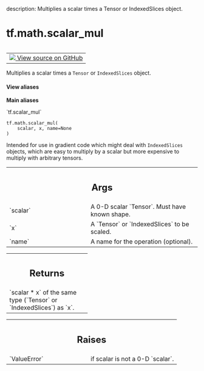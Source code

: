 description: Multiplies a scalar times a Tensor or IndexedSlices object.

<div itemscope itemtype="http://developers.google.com/ReferenceObject">
<meta itemprop="name" content="tf.math.scalar_mul" />
<meta itemprop="path" content="Stable" />
</div>

# tf.math.scalar_mul

<!-- Insert buttons and diff -->

<table class="tfo-notebook-buttons tfo-api nocontent" align="left">
<td>
  <a target="_blank" href="https://github.com/tensorflow/tensorflow/blob/r2.2/tensorflow/python/ops/math_ops.py#L474-L478">
    <img src="https://www.tensorflow.org/images/GitHub-Mark-32px.png" />
    View source on GitHub
  </a>
</td>
</table>



Multiplies a scalar times a `Tensor` or `IndexedSlices` object.

<section class="expandable">
  <h4 class="showalways">View aliases</h4>
  <p>
<b>Main aliases</b>
<p>`tf.scalar_mul`</p>
</p>
</section>

<pre class="devsite-click-to-copy prettyprint lang-py tfo-signature-link">
<code>tf.math.scalar_mul(
    scalar, x, name=None
)
</code></pre>



<!-- Placeholder for "Used in" -->

Intended for use in gradient code which might deal with `IndexedSlices`
objects, which are easy to multiply by a scalar but more expensive to
multiply with arbitrary tensors.

<!-- Tabular view -->
 <table class="responsive fixed orange">
<colgroup><col width="214px"><col></colgroup>
<tr><th colspan="2"><h2 class="add-link">Args</h2></th></tr>

<tr>
<td>
`scalar`
</td>
<td>
A 0-D scalar `Tensor`. Must have known shape.
</td>
</tr><tr>
<td>
`x`
</td>
<td>
A `Tensor` or `IndexedSlices` to be scaled.
</td>
</tr><tr>
<td>
`name`
</td>
<td>
A name for the operation (optional).
</td>
</tr>
</table>



<!-- Tabular view -->
 <table class="responsive fixed orange">
<colgroup><col width="214px"><col></colgroup>
<tr><th colspan="2"><h2 class="add-link">Returns</h2></th></tr>
<tr class="alt">
<td colspan="2">
`scalar * x` of the same type (`Tensor` or `IndexedSlices`) as `x`.
</td>
</tr>

</table>



<!-- Tabular view -->
 <table class="responsive fixed orange">
<colgroup><col width="214px"><col></colgroup>
<tr><th colspan="2"><h2 class="add-link">Raises</h2></th></tr>

<tr>
<td>
`ValueError`
</td>
<td>
if scalar is not a 0-D `scalar`.
</td>
</tr>
</table>

